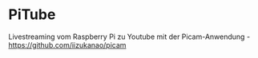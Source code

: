 # PiTube

Livestreaming vom Raspberry Pi zu Youtube mit der Picam-Anwendung - https://github.com/iizukanao/picam
